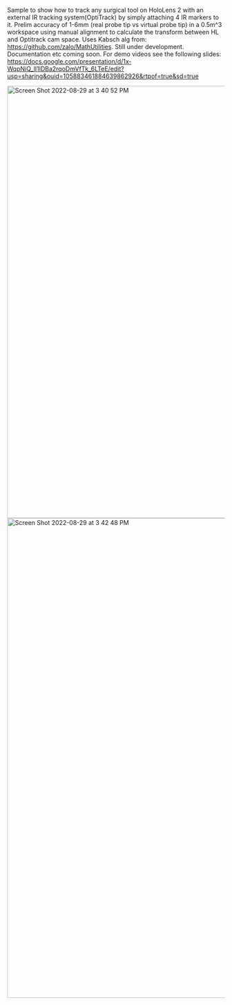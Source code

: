 Sample to show how to track any surgical tool on HoloLens 2 with an external IR tracking system(OptiTrack) by simply attaching 4 IR markers to it.
Prelim accuracy of 1-6mm (real probe tip vs virtual probe tip) in a 0.5m^3 workspace using manual alignment to calculate the transform between HL and Optitrack cam space.
Uses Kabsch alg from: https://github.com/zalo/MathUtilities.
Still under development. Documentation etc coming soon.
For demo videos see the following slides:
https://docs.google.com/presentation/d/1x-WqpNiQ_lI1lDBa2rqoDmVfTk_6LTeE/edit?usp=sharing&ouid=105883461884639862926&rtpof=true&sd=true

<img width="1000" alt="Screen Shot 2022-08-29 at 3 40 52 PM" src="https://user-images.githubusercontent.com/57159035/187311409-958d60eb-8946-476f-843a-033b6c3593c4.png">
<img width="1110" alt="Screen Shot 2022-08-29 at 3 42 48 PM" src="https://user-images.githubusercontent.com/57159035/187311610-70256495-798f-473c-8208-a071fcbf96e7.png">
